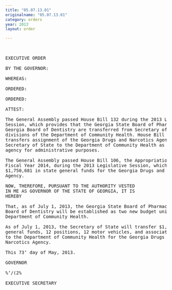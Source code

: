 ```yaml
---
title: "05.07.13.01"
originalname: "05.07.13.01"
category: orders
year: 2013
layout: order

---
```

<pre>
 

EXECUTIVE ORDER

BY THE GOVERNOR:

WHEREAS:

ORDERED:

ORDERED:

ATTEST:

The General Assembly passed House Bill 132 during the 2013 Legislative
Session, which provides that the Georgia State Board of Pharmacy and
Georgia Board of Dentistry are transferred from Secretary of State to being
divisions of the Department of Community Health. House Bill 132 also
transfers assignment of the Georgia Drugs and Narcotics Agency from the
Secretary of State to the Department of Community Health as an attached
agency for administrative purposes.

The General Assembly passed House Bill 106, the Appropriations Act for
Fiscal Year 2014, during the 2013 Legislative Session, which appropriated
$1,750,681 in state general funds for the Georgia Drugs and Narcotics
Agency.

NOW, THEREFORE, PURSUANT TO THE AUTHORITY VESTED
IN ME AS GOVERNOR OF THE STATE OF GEORGIA, IT IS
HEREBY

That, as of July 1, 2013, the Georgia State Board of Pharmacy and Georgia
Board of Dentistry will be established as two new budget units within the
Department of Community Health.

As of July 1, 2013, the Secretary of State will transfer $1,750,681 in state
general funds, 12 positions, 12 motor vehicles, and associated equipment
to the Department of Community Health for the Georgia Drugs and
Narcotics Agency.

This 73‘ day of May, 2013.

GOVERNOR

%‘/(2%

EXECUTIVE SECRETARY

</pre>
